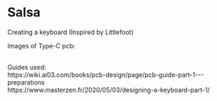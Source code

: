 # Salsa
Creating a keyboard (Inspired by Littlefoot)<br/>

Images of Type-C pcb:
<br/>


<br/>
Guides used:
<br/>
https://wiki.ai03.com/books/pcb-design/page/pcb-guide-part-1---preparations
<br/>
https://www.masterzen.fr/2020/05/03/designing-a-keyboard-part-1/

